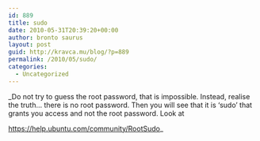 ```yaml
---
id: 889
title: sudo
date: 2010-05-31T20:39:20+00:00
author: bronto saurus
layout: post
guid: http://kravca.mu/blog/?p=889
permalink: /2010/05/sudo/
categories:
  - Uncategorized
---
```

_Do not try to guess the root password, that is impossible. Instead, realise the truth&#8230; there is no root password. Then you will see that it is &#8216;sudo&#8217; that grants you access and not the root password. Look at
  
https://help.ubuntu.com/community/RootSudo_